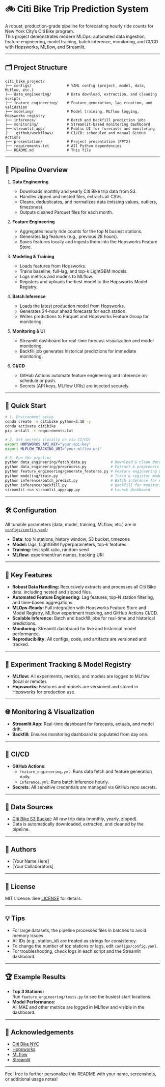 # 🚲 Citi Bike Trip Prediction System

A robust, production-grade pipeline for forecasting hourly ride counts for New York City’s Citi Bike program.  
This project demonstrates modern MLOps: automated data ingestion, feature engineering, model training, batch inference, monitoring, and CI/CD with Hopsworks, MLflow, and Streamlit.

---

## 🗂️ Project Structure

```
citi_bike_project/
├── configs/                # YAML config (project, model, data, MLflow, etc.)
├── data_engineering/       # Data download, extraction, and cleaning scripts
├── feature_engineering/    # Feature generation, lag creation, and validation
├── modeling/               # Model training, MLflow logging, Hopsworks registry
├── inference/              # Batch and backfill prediction jobs
├── monitoring/             # Streamlit-based monitoring dashboard
├── streamlit_app/          # Public UI for forecasts and monitoring
├── .github/workflows/      # CI/CD: scheduled and manual GitHub Actions
├── presentation/           # Project presentation (PPTX)
├── requirements.txt        # All Python dependencies
└── README.md               # This file
```

---

## 🚦 Pipeline Overview

1. **Data Engineering**
   - Downloads monthly and yearly Citi Bike trip data from S3.
   - Handles zipped and nested files, extracts all CSVs.
   - Cleans, deduplicates, and normalizes data (missing values, outliers, timezones).
   - Outputs cleaned Parquet files for each month.

2. **Feature Engineering**
   - Aggregates hourly ride counts for the top N busiest stations.
   - Generates lag features (e.g., previous 28 hours).
   - Saves features locally and ingests them into the Hopsworks Feature Store.

3. **Modeling & Training**
   - Loads features from Hopsworks.
   - Trains baseline, full-lag, and top-k LightGBM models.
   - Logs metrics and models to MLflow.
   - Registers and uploads the best model to the Hopsworks Model Registry.

4. **Batch Inference**
   - Loads the latest production model from Hopsworks.
   - Generates 24-hour ahead forecasts for each station.
   - Writes predictions to Parquet and Hopsworks Feature Group for monitoring.

5. **Monitoring & UI**
   - Streamlit dashboard for real-time forecast visualization and model monitoring.
   - Backfill job generates historical predictions for immediate monitoring.

6. **CI/CD**
   - GitHub Actions automate feature engineering and inference on schedule or push.
   - Secrets (API keys, MLflow URIs) are injected securely.

---

## 🚀 Quick Start

```bash
# 1. Environment setup
conda create -n citibike python=3.10 -y
conda activate citibike
pip install -r requirements.txt

# 2. Set secrets (locally or via CI/CD)
export HOPSWORKS_API_KEY="your-api-key"
export MLFLOW_TRACKING_URI="your-mlflow-uri"

# 3. Run the pipeline
python data_engineering/fetch_data.py           # Download & clean data
python data_engineering/preprocess.py           # Extract & preprocess all CSVs
python feature_engineering/generate_features.py # Feature engineering & store ingest
python modeling/train.py                        # Train & register models
python inference/batch_predict.py               # Batch inference for next 24h
python inference/backfill.py                    # Backfill for monitoring
streamlit run streamlit_app/app.py              # Launch dashboard
```

---

## 🛠️ Configuration

All tunable parameters (data, model, training, MLflow, etc.) are in [`configs/config.yaml`](configs/config.yaml):

- **Data:** top N stations, history window, S3 bucket, timezone
- **Model:** lags, LightGBM hyperparameters, top-k features
- **Training:** test split ratio, random seed
- **MLflow:** experiment/run names, tracking URI

---

## 🧩 Key Features

- **Robust Data Handling:** Recursively extracts and processes all Citi Bike data, including nested and zipped files.
- **Automated Feature Engineering:** Lag features, top-N station filtering, and time-based aggregations.
- **MLOps-Ready:** Full integration with Hopsworks Feature Store and Model Registry, MLflow experiment tracking, and GitHub Actions CI/CD.
- **Scalable Inference:** Batch and backfill jobs for real-time and historical predictions.
- **Monitoring:** Streamlit dashboard for live and historical model performance.
- **Reproducibility:** All configs, code, and artifacts are versioned and tracked.

---

## 🧪 Experiment Tracking & Model Registry

- **MLflow:** All experiments, metrics, and models are logged to MLflow (local or remote).
- **Hopsworks:** Features and models are versioned and stored in Hopsworks for production use.

---

## 🌐 Monitoring & Visualization

- **Streamlit App:** Real-time dashboard for forecasts, actuals, and model drift.
- **Backfill:** Ensures monitoring dashboard is populated from day one.

---

## 🤖 CI/CD

- **GitHub Actions:**  
  - `feature_engineering.yml`: Runs data fetch and feature generation daily.
  - `inference.yml`: Runs batch inference hourly.
- **Secrets:** All sensitive credentials are managed via GitHub repo secrets.

---

## 📁 Data Sources

- [Citi Bike S3 Bucket](https://s3.amazonaws.com/tripdata/index.html): All raw trip data (monthly, yearly, zipped).
- Data is automatically downloaded, extracted, and cleaned by the pipeline.

---

## 👤 Authors

- [Your Name Here]
- [Your Collaborators]

---

## 📄 License

MIT License. See [LICENSE](LICENSE) for details.

---

## 💡 Tips

- For large datasets, the pipeline processes files in batches to avoid memory issues.
- All IDs (e.g., station_id) are treated as strings for consistency.
- To change the number of top stations or lags, edit `configs/config.yaml`.
- For troubleshooting, check logs in each script and the Streamlit dashboard.

---

## 🏆 Example Results

- **Top 3 Stations:**  
  Run `feature_engineering/tests.py` to see the busiest start locations.
- **Model Performance:**  
  All MAE and other metrics are logged in MLflow and visible in the dashboard.

---

## 🙏 Acknowledgements

- [Citi Bike NYC](https://www.citibikenyc.com/system-data)
- [Hopsworks](https://www.hopsworks.ai/)
- [MLflow](https://mlflow.org/)
- [Streamlit](https://streamlit.io/)

---

Feel free to further personalize this README with your name, screenshots, or additional usage notes!
